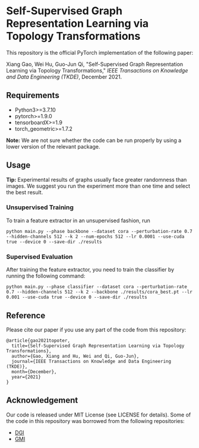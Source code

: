 # Self-Supervised Graph Representation Learning via Topology Transformations

This repository is the official PyTorch implementation of the following paper:

Xiang Gao, Wei Hu, Guo-Jun Qi, "Self-Supervised Graph Representation Learning via Topology Transformations," _IEEE Transactions on Knowledge and Data Engineering (TKDE)_, December 2021.

## Requirements

 - Python3>=3.7.10
 - pytorch>=1.9.0
 - tensorboardX>=1.9
 - torch_geometric>=1.7.2

**Note:** We are not sure whether the code can be run properly by using a lower version of the relevant package.

## Usage

**Tip:** Experimental results of graphs usually face greater randomness than images. We suggest you run the experiment more than one time and select the best result.

### Unsupervised Training

To train a feature extractor in an unsupervised fashion, run

```shell
python main.py --phase backbone --dataset cora --perturbation-rate 0.7 --hidden-channels 512 --k 2 --num-epochs 512 --lr 0.0001 --use-cuda true --device 0 --save-dir ./results
```

### Supervised Evaluation

After training the feature extractor, you need to train the classifier by running the following command:

```shell
python main.py --phase classifier --dataset cora --perturbation-rate 0.7 --hidden-channels 512 --k 2 --backbone ./results/cora_best.pt --lr 0.001 --use-cuda true --device 0 --save-dir ./results
```

## Reference

Please cite our paper if you use any part of the code from this repository:

```text
@article{gao2021topoter,
  title={Self-Supervised Graph Representation Learning via Topology Transformations},
  author={Gao, Xiang and Hu, Wei and Qi, Guo-Jun},
  journal={IEEE Transactions on Knowledge and Data Engineering (TKDE)},
  month={December},
  year={2021}
}
```

## Acknowledgement

Our code is released under MIT License (see LICENSE for details). Some of the code in this repository was borrowed from the following repositories:

 - [DGI](https://github.com/PetarV-/DGI)
 - [GMI](https://github.com/zpeng27/GMI)
